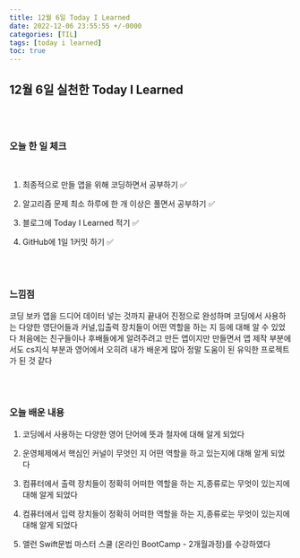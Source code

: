 ```yaml
---
title: 12월 6일 Today I Learned
date: 2022-12-06 23:55:55 +/-0000
categories: [TIL]
tags: [today i learned]
toc: true
---
```


## 12월 6일 실천한 Today I Learned

<br><br>

### 오늘 한 일 체크
<br>

1. 최종적으로 만들 앱을 위해 코딩하면서 공부하기 ✅

2. 알고리즘 문제 최소 하루에 한 개 이상은 풀면서 공부하기 ✅

3. 블로그에 Today I Learned 적기 ✅

4. GitHub에 1일 1커밋 하기 ✅

<br><br>

### 느낌점

코딩 보카 앱을 드디어 데이터 넣는 것까지 끝내어 진정으로 완성하며
코딩에서 사용하는 다양한 영단어들과 커널,입출력 장치들이 어떤 역할을 하는 지 등에 대해 알 수 있었다 처음에는 친구들이나 후배들에게 알려주려고 만든 앱이지만 만들면서 앱 제작 부분에서도 cs지식 부분과 영어에서 오히려 내가 배운게 많아 정말 도움이 된 유익한 프로젝트가 된 것 같다

<br><br>

### 오늘 배운 내용

1. 코딩에서 사용하는 다양한 영어 단어에 뜻과 철자에 대해 알게 되었다

1. 운영체제에서 핵심인 커널이 무엇인 지 어떤 역할을 하고 있는지에 대해 알게 되었다 

1. 컴퓨터에서 출력 장치들이 정확히 어떠한 역할을 하는 지,종류로는 무엇이 있는지에 대해 알게 되었다

1. 컴퓨터에서 입력 장치들이 정확히 어떠한 역할을 하는 지,종류로는 무엇이 있는지에 대해 알게 되었다

1. 앨런 Swift문법 마스터 스쿨 (온라인 BootCamp - 2개월과정)를 수강하였다